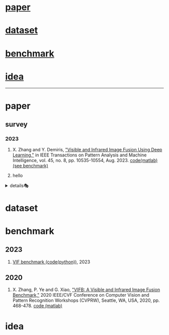 # [paper](#paper-section-id)
# [dataset](#dataset-section-id)
# [benchmark](#benchmark-section-id)
# [idea](#idea-section-id)
-------------------------------------

<a name="paper-section-id" />

# paper
 ## survey
 ### 2023
  1.  X. Zhang and Y. Demiris, ["Visible and Infrared Image Fusion Using Deep Learning,"](https://ieeexplore.ieee.org/abstract/document/10088423) in IEEE Transactions on Pattern Analysis and Machine Intelligence, vol. 45, no. 8, pp. 10535-10554, Aug. 2023. [code(matlab)(see benchmark)](#benchmark-section-id)
   
  2. hello
<details>
  <summary>details🎭</summary>
  
  ## survey
  
    
    1.  X. Zhang and Y. Demiris, "Visible and Infrared Image Fusion Using Deep Learning," in IEEE Transactions on Pattern Analysis and Machine Intelligence, vol. 45, no. 8, pp. 10535-10554, Aug. 2023
   
    2. hello
    
</details>

<a name="dataset-section-id" />

# dataset

<a name="benchmark-section-id" />

# benchmark
 ## 2023
   1. [VIF benchmark (code(python))](https://github.com/Linfeng-Tang/VIF-Benchmark), 2023
 ## 2020
   1. X. Zhang, P. Ye and G. Xiao, ["VIFB: A Visible and Infrared Image Fusion Benchmark,"](https://ieeexplore.ieee.org/document/9150987) 2020 IEEE/CVF Conference on Computer Vision and Pattern Recognition Workshops (CVPRW), Seattle, WA, USA, 2020, pp. 468-478. [code (matlab)](https://github.com/xingchenzhang/VIFB)

      
<a name="idea-section-id" />

# idea
